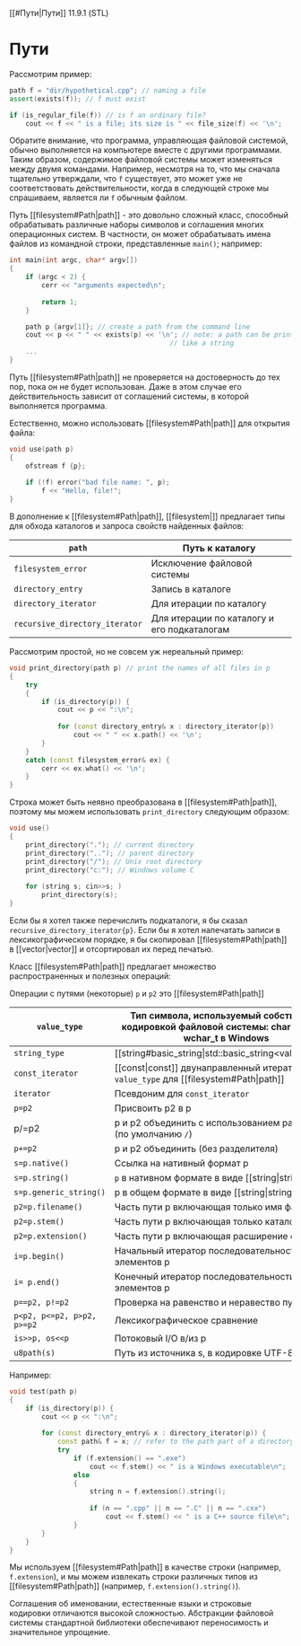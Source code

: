 
[[#Пути|Пути]] 11.9.1 (STL)

# Пути
Рассмотрим пример:

```c++
path f = "dir/hypothetical.cpp"; // naming a file
assert(exists(f)); // f must exist

if (is_regular_file(f)) // is f an ordinary file?
	cout << f << " is a file; its size is " << file_size(f) << '\n';
```

Обратите внимание, что программа, управляющая файловой системой, обычно выполняется на компьютере вместе с другими программами. Таким образом, содержимое файловой системы может изменяться между двумя командами. Например, несмотря на то, что мы сначала тщательно утверждали, что `f` существует, это может уже не соответствовать действительности, когда в следующей строке мы спрашиваем, является ли `f` обычным файлом.

Путь [[filesystem#Path|path]] - это довольно сложный класс, способный обрабатывать различные наборы символов и соглашения многих операционных систем. В частности, он может обрабатывать имена файлов из командной строки, представленные `main()`; например:
```C++
int main(int argc, char* argv[])
{
	if (argc < 2) {
		cerr << "arguments expected\n";
		
		return 1;
	}

	path p {argv[1]}; // create a path from the command line
	cout << p << " " << exists(p) << '\n'; // note: a path can be printed 
										// like a string
	...
}
```

Путь [[filesystem#Path|path]] не проверяется на достоверность до тех пор, пока он не будет использован. Даже в этом случае его действительность зависит от соглашений системы, в которой выполняется программа.

Естественно, можно использовать [[filesystem#Path|path]] для открытия файла:
```C++
void use(path p)
{
	ofstream f {p};
	
	if (!f) error("bad file name: ", p);
		f << "Hello, file!";
}
```

В дополнение к [[filesystem#Path|path]], [[filesystem|<filesystem>]] предлагает типы для обхода каталогов и запроса свойств найденных файлов:

| `path`                         | Путь к каталогу                             |
| ------------------------------ | ------------------------------------------- |
| `filesystem_error`             | Исключение файловой системы                 |
| `directory_entry`              | Запись в каталоге                           |
| `directory_iterator`           | Для итерации по каталогу                    |
| `recursive_directory_iterator` | Для итерации по каталогу и его подкаталогам |

Рассмотрим простой, но не совсем уж нереальный пример:
```c++
void print_directory(path p) // print the names of all files in p
{
	try
	{
		if (is_directory(p)) {
			cout << p << ":\n";
			
			for (const directory_entry& x : directory_iterator{p})
				cout << " " << x.path() << '\n';
		}
	}
	catch (const filesystem_error& ex) {
		cerr << ex.what() << '\n';
	}
}
```

Строка может быть неявно преобразована в [[filesystem#Path|path]], поэтому мы можем использовать `print_directory` следующим образом:
```c++
void use()
{
	print_directory("."); // current directory
	print_directory(".."); // parent directory
	print_directory("/"); // Unix root directory
	print_directory("c:"); // Windows volume C
	
	for (string s; cin>>s; )
		print_directory(s);
}
```

Если бы я хотел также перечислить подкаталоги, я бы сказал `recursive_directory_iterator{p}`. Если бы я хотел напечатать записи в лексикографическом порядке, я бы скопировал [[filesystem#Path|path]] в [[vector|vector]] и отсортировал их перед печатью.

Класс [[filesystem#Path|path]] предлагает множество распространенных и полезных операций:

Операции с путями (некоторые) `p` и `p2` это [[filesystem#Path|path]]

| `value_type`               | Тип символа, используемый собственной кодировкой файловой системы: char в POSIX, wchar_t в Windows |
| -------------------------- | -------------------------------------------------------------------------------------------------- |
| `string_type`              | [[string#basic_string\|std::basic_string<value_type>]]                                             |
| `const_iterator`           | [[const\|const]] двунаправленный итератор с `value_type` для [[filesystem#Path\|path]]             |
| `iterator`                 | Псевдоним для `const_iterator`                                                                     |
| `p=p2`                     | Присвоить p2 в p                                                                                   |
| p/=p2                      | p и p2 объединить с использованием разделителя (по умолчанию `/`)                                  |
| `p+=p2`                    | p и p2 объединить (без разделителя)                                                                |
| `s=p.native()`             | Ссылка на нативный формат p                                                                        |
| `s=p.string()`             | `p` в нативном формате в виде [[string\|string]]                                                   |
| `s=p.generic_string()`     | p в общем формате в виде [[string\|string]]                                                        |
| `p2=p.filename()`          | Часть пути p включающая только имя файла                                                           |
| `p2=p.stem()`              | Часть пути p включающая только каталоги                                                            |
| `p2=p.extension()`         | Часть пути p включающая расширение файла                                                           |
| `i=p.begin()`              | Начальный итератор последовательности элементов p                                                  |
| `i= p.end()`               | Конечный итератор последовательности элементов p                                                   |
| `p==p2, p!=p2`             | Проверка на равенство и неравество путей p и p2                                                    |
| `p<p2, p<=p2, p>p2, p>=p2` | Лексикографическое сравнение                                                                       |
| `is>>p, os<<p`             | Потоковый I/O в/из p                                                                               |
| `u8path(s)`                | Путь из источника s, в кодировке UTF-8                                                             |

Например:
```c++
void test(path p)
{
	if (is_directory(p)) {
		cout << p << ":\n";
		
		for (const directory_entry& x : directory_iterator(p)) {
			const path& f = x; // refer to the path part of a directory en-
			try
				if (f.extension() == ".exe")
					cout << f.stem() << " is a Windows executable\n";
				else 
				{
					string n = f.extension().string();
					
					if (n == ".cpp" || n == ".C" || n == ".cxx")
						cout << f.stem() << " is a C++ source file\n";
				}
		}
	}
}
```

Мы используем [[filesystem#Path|path]] в качестве строки (например, `f.extension`), и мы можем извлекать строки различных типов из [[filesystem#Path|path]] (например, `f.extension().string()`).

Соглашения об именовании, естественные языки и строковые кодировки отличаются высокой сложностью. Абстракции файловой системы стандартной библиотеки обеспечивают переносимость и значительное упрощение.

